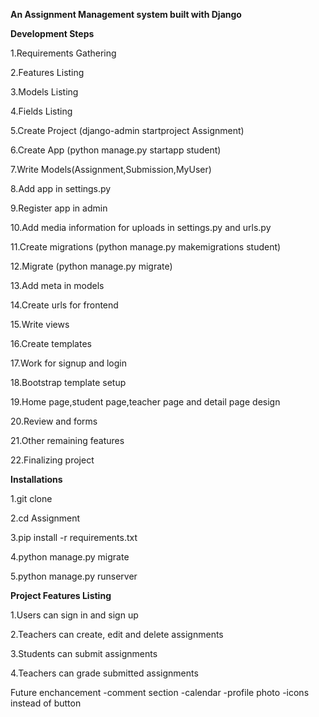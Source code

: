 
**An Assignment Management system built with Django**


**Development Steps**

1.Requirements Gathering

2.Features Listing

3.Models Listing

4.Fields Listing

5.Create Project (django-admin startproject Assignment)

6.Create App (python manage.py startapp student)

7.Write Models(Assignment,Submission,MyUser)

8.Add app in settings.py

9.Register app in admin

10.Add media information for uploads in settings.py and urls.py

11.Create migrations (python manage.py makemigrations student)

12.Migrate (python manage.py migrate)

13.Add meta in models

14.Create urls for frontend

15.Write views

16.Create templates

17.Work for signup and login

18.Bootstrap template setup

19.Home page,student page,teacher page and detail page design

20.Review and forms

21.Other remaining features

22.Finalizing project


**Installations**

1.git clone

2.cd Assignment

3.pip install -r requirements.txt

4.python manage.py migrate

5.python manage.py runserver


**Project Features Listing**

1.Users can sign in and sign up

2.Teachers can create, edit and delete assignments

3.Students can submit assignments

4.Teachers can grade submitted assignments

Future enchancement
-comment section
-calendar
-profile photo
-icons instead of button
